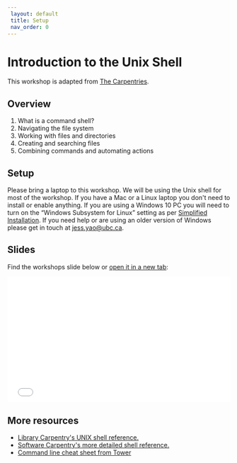 ```yaml
---
 layout: default
 title: Setup
 nav_order: 0
---
```

# Introduction to the Unix Shell

This workshop is adapted from [The Carpentries](https://swcarpentry.github.io/shell-novice).

## Overview

1. What is a command shell?
2. Navigating the file system
3. Working with files and directories
4. Creating and searching files
5. Combining commands and automating actions

## Setup

Please bring a laptop to this workshop. We will be using the Unix shell for most of the workshop. If you have a Mac or a Linux laptop you don't need to install or enable anything. If you are using a Windows 10 PC you will need to turn on the “Windows Subsystem for Linux” setting as per [Simplified Installation](https://docs.microsoft.com/en-us/windows/wsl/install-win10#simplified-installation-for-windows-insiders). If you need help or are using an older version of Windows please get in touch at [jess.yao@ubc.ca](mailto:jess.yao@ubc.ca).

## Slides

Find the workshops slide below or <a href="slides/introduction.html" target="_blank">open it in a new tab</a>:

<div style="overflow: hidden;
  padding-top: 56.25%;
  position: relative">
  <iframe src="slides/introduction.html" title="demo embedded slide deck" scrolling="no" frameborder="0"
    style="border: 0;
   height: 100%;
   left: 0;
   position: absolute;
   top: 0;
   width: 100%;">
   <p>Your browser does not support iframes.</p>
 </iframe>
</div>

## More resources

* [Library Carpentry's UNIX shell reference.](https://librarycarpentry.org/lc-shell/reference.html)
* [Software Carpentry's more detailed shell reference.](https://swcarpentry.github.io/shell-novice/reference/)
* [Command line cheat sheet from Tower](https://www.git-tower.com/blog/command-line-cheat-sheet/)